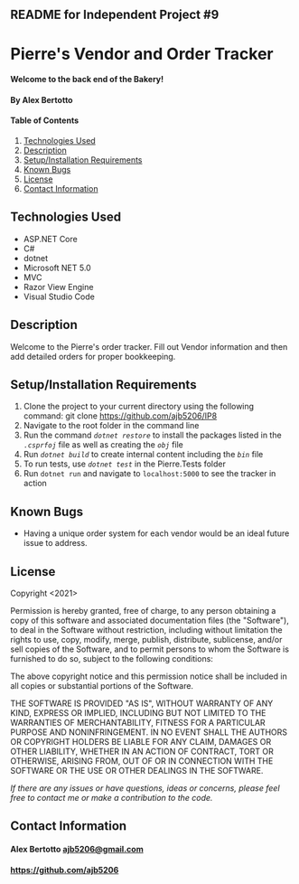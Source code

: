 ## README for Independent Project #9

# Pierre's Vendor and Order Tracker

#### Welcome to the back end of the Bakery!

#### **By Alex Bertotto**
#### Table of Contents

1. [Technologies Used](#technologies)
2. [Description](#description)
3. [Setup/Installation Requirements](#setup/install)
4. [Known Bugs](#knownbugs)
5. [License](#license)
6. [Contact Information](#contact)

## Technologies Used <a id="technologies"></a>

* ASP.NET Core
* C#
* dotnet
* Microsoft NET 5.0
* MVC
* Razor View Engine
* Visual Studio Code

## Description <a id="description"></a>

Welcome to the Pierre's order tracker. Fill out Vendor information and then add detailed orders for proper bookkeeping. 

## Setup/Installation Requirements <a id="setup/install"></a>

1. Clone the project to your current directory using the following command: git clone https://github.com/ajb5206/IP8
2. Navigate to the root folder in the command line
3. Run the command _`dotnet restore`_ to install the packages listed in the _`.csprfoj`_ file 
	 as well as creating the _`obj`_ file
4. Run _`dotnet build`_ to create internal content including the _`bin`_ file
5. To run tests, use _`dotnet test`_ in the Pierre.Tests folder
6. Run `dotnet run` and navigate to `localhost:5000` to see the tracker in action

## Known Bugs <a id="knownbugs"></a>
* Having a unique order system for each vendor would be an ideal future issue to address.

## License
Copyright <2021> <MIT>

Permission is hereby granted, free of charge, to any person obtaining a copy of this software and associated documentation files (the "Software"), to deal in the Software without restriction, including without limitation the rights to use, copy, modify, merge, publish, distribute, sublicense, and/or sell copies of the Software, and to permit persons to whom the Software is furnished to do so, subject to the following conditions:

The above copyright notice and this permission notice shall be included in all copies or substantial portions of the Software.

THE SOFTWARE IS PROVIDED "AS IS", WITHOUT WARRANTY OF ANY KIND, EXPRESS OR IMPLIED, INCLUDING BUT NOT LIMITED TO THE WARRANTIES OF MERCHANTABILITY, FITNESS FOR A PARTICULAR PURPOSE AND NONINFRINGEMENT. IN NO EVENT SHALL THE AUTHORS OR COPYRIGHT HOLDERS BE LIABLE FOR ANY CLAIM, DAMAGES OR OTHER LIABILITY, WHETHER IN AN ACTION OF CONTRACT, TORT OR OTHERWISE, ARISING FROM, OUT OF OR IN CONNECTION WITH THE SOFTWARE OR THE USE OR OTHER DEALINGS IN THE SOFTWARE.

_If there are any issues or have questions, ideas or concerns, please feel free to contact me or make a contribution to the code._

## Contact Information <a id="contact"></a>
#### Alex Bertotto ajb5206@gmail.com 
#### https://github.com/ajb5206